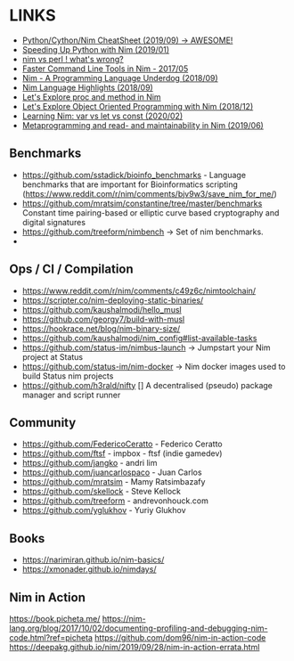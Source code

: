 # LINKS

- [Python/Cython/Nim CheatSheet (2019/09) -> AWESOME!](https://dev.to/juancarlospaco/python-cython-nim-cheatsheet-hjj)
- [Speeding Up Python with Nim (2019/01)](https://robert-mcdermott.gitlab.io/posts/speeding-up-python-with-nim/)
- [nim vs perl ! what's wrong?](https://forum.nim-lang.org/t/2816)
- [Faster Command Line Tools in Nim - 2017/05](https://nim-lang.org/blog/2017/05/25/faster-command-line-tools-in-nim.html)
- [Nim - A Programming Language Underdog (2018/09)](https://totallywearingpants.com/posts/nim-underdog/)
- [Nim Language Highlights (2018/09)](https://totallywearingpants.com/posts/nim-language-highlights/)
- [Let's Explore proc and method in Nim](https://matthiashager.com/proc-method-nim)
- [Let's Explore Object Oriented Programming with Nim (2018/12)](https://matthiashager.com/nim-object-oriented-programming)
- [Learning Nim: var vs let vs const (2020/02)](https://dev.to/sigmapie8/learning-nim-var-vs-let-vs-const-25l8)
- [Metaprogramming and read- and maintainability in Nim (2019/06)](https://peterme.net/metaprogramming-and-read-and-maintainability-in-nim.html)

## Benchmarks

- https://github.com/sstadick/bioinfo_benchmarks - Language benchmarks that are important for Bioinformatics scripting (https://www.reddit.com/r/nim/comments/bjv9w3/save_nim_for_me/)
- https://github.com/mratsim/constantine/tree/master/benchmarks Constant time pairing-based or elliptic curve based cryptography and digital signatures
- https://github.com/treeform/nimbench -> Set of nim benchmarks.
-

## Ops / CI / Compilation

- https://www.reddit.com/r/nim/comments/c49z6c/nimtoolchain/
- https://scripter.co/nim-deploying-static-binaries/
- https://github.com/kaushalmodi/hello_musl
- https://github.com/georgy7/build-with-musl
- https://hookrace.net/blog/nim-binary-size/
- https://github.com/kaushalmodi/nim_config#list-available-tasks
- https://github.com/status-im/nimbus-launch -> Jumpstart your Nim project at Status
- https://github.com/status-im/nim-docker -> Nim docker images used to build Status nim projects
- https://github.com/h3rald/nifty [] A decentralised (pseudo) package manager and script runner


## Community

- https://github.com/FedericoCeratto - Federico Ceratto
- https://github.com/ftsf - impbox - ftsf (indie gamedev)
- https://github.com/jangko - andri lim
- https://github.com/juancarlospaco - Juan Carlos
- https://github.com/mratsim - Mamy Ratsimbazafy
- https://github.com/skellock - Steve Kellock
- https://github.com/treeform - andrevonhouck.com
- https://github.com/yglukhov - Yuriy Glukhov


## Books

- https://narimiran.github.io/nim-basics/
- https://xmonader.github.io/nimdays/


## Nim in Action
  https://book.picheta.me/
  https://nim-lang.org/blog/2017/10/02/documenting-profiling-and-debugging-nim-code.html?ref=picheta
  https://github.com/dom96/nim-in-action-code
  https://deepakg.github.io/nim/2019/09/28/nim-in-action-errata.html